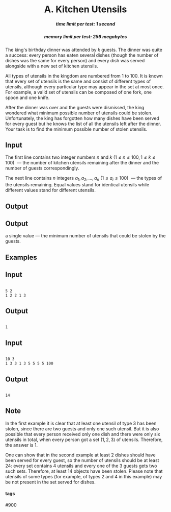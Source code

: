 <h1 style='text-align: center;'> A. Kitchen Utensils</h1>

<h5 style='text-align: center;'>time limit per test: 1 second</h5>
<h5 style='text-align: center;'>memory limit per test: 256 megabytes</h5>

The king's birthday dinner was attended by $k$ guests. The dinner was quite a success: every person has eaten several dishes (though the number of dishes was the same for every person) and every dish was served alongside with a new set of kitchen utensils.

All types of utensils in the kingdom are numbered from $1$ to $100$. It is known that every set of utensils is the same and consist of different types of utensils, although every particular type may appear in the set at most once. For example, a valid set of utensils can be composed of one fork, one spoon and one knife.

After the dinner was over and the guests were dismissed, the king wondered what minimum possible number of utensils could be stolen. Unfortunately, the king has forgotten how many dishes have been served for every guest but he knows the list of all the utensils left after the dinner. Your task is to find the minimum possible number of stolen utensils.

## Input

The first line contains two integer numbers $n$ and $k$ ($1 \le n \le 100, 1 \le k \le 100$)  — the number of kitchen utensils remaining after the dinner and the number of guests correspondingly.

The next line contains $n$ integers $a_1, a_2, \ldots, a_n$ ($1 \le a_i \le 100$)  — the types of the utensils remaining. Equal values stand for identical utensils while different values stand for different utensils.

## Output

## Output

 a single value — the minimum number of utensils that could be stolen by the guests.

## Examples

## Input


```

5 2
1 2 2 1 3

```
## Output


```

1

```
## Input


```

10 3
1 3 3 1 3 5 5 5 5 100

```
## Output


```

14

```
## Note

In the first example it is clear that at least one utensil of type $3$ has been stolen, since there are two guests and only one such utensil. But it is also possible that every person received only one dish and there were only six utensils in total, when every person got a set $(1, 2, 3)$ of utensils. Therefore, the answer is $1$.

One can show that in the second example at least $2$ dishes should have been served for every guest, so the number of utensils should be at least $24$: every set contains $4$ utensils and every one of the $3$ guests gets two such sets. Therefore, at least $14$ objects have been stolen. Please note that utensils of some types (for example, of types $2$ and $4$ in this example) may be not present in the set served for dishes.



#### tags 

#900 